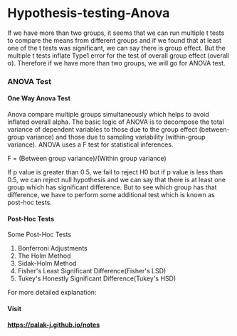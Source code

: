 # Hypothesis-testing-Anova

If we have more than two groups, it seems that we can run multiple t tests to compare the means from different groups and if we found that at least one of the t tests was significant, we can say there is group effect. But the multiple t tests inflate Type1 error for the test of overall group effect (overall α).
Therefore if we have more than two groups, we will go for ANOVA test.

### ANOVA Test 
#### One Way Anova Test
Anova compare multiple groups simultaneously which helps to avoid inflated overall alpha. The basic logic of ANOVA is to decompose the total variance of dependent variables to those due to the group effect (between-group variance) and those due to sampling variability (within-group variance).
ANOVA uses a F test for statistical inferences.

F =  (Between group variance)/(Within group variance)    

If p value is greater than 0.5, we fail to reject H0 but if p value is less than 0.5, we can reject null hypothesis and we can say that there is at least one group which has significant difference. 
But to see which group has that difference, we have to perform some additional test which is known as post-hoc tests.

#### Post-Hoc Tests
Some Post-Hoc Tests
1) Bonferroni Adjustments
2) The Holm Method
3) Sidak-Holm Method
4) Fisher's Least Significant Difference(Fisher's LSD)
5) Tukey's Honestly Significant Difference(Tukey's HSD)


For more detailed explanation:
#### Visit
#### https://palak-j.github.io/notes
